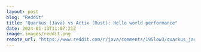 ```yaml
---
layout: post
blog: "Reddit"
title: "Quarkus (Java) vs Actix (Rust): Hello world performance"
date: 2024-01-13T11:07:21Z
image: images/reddit.png
remote_url: "https://www.reddit.com/r/java/comments/195low3/quarkus_java_vs_actix_rust_hello_world_performance/"
---
```

